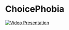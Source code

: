 # ChoicePhobia

[![Video Presentation](https://imgur.com/4YKewst)](https://www.youtube.com/watch?v=TRpY5Er7xto)
